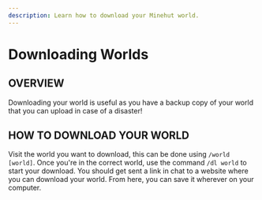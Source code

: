 ```yaml
---
description: Learn how to download your Minehut world.
---
```


# Downloading Worlds

## OVERVIEW

Downloading your world is useful as you have a backup copy of your world that you can upload in case of a disaster!

## HOW TO DOWNLOAD YOUR WORLD

Visit the world you want to download, this can be done using `/world [world]`. Once you're in the correct world, use the command `/dl world` to start your download. You should get sent a link in chat to a website where you can download your world. From here, you can save it wherever on your computer.

